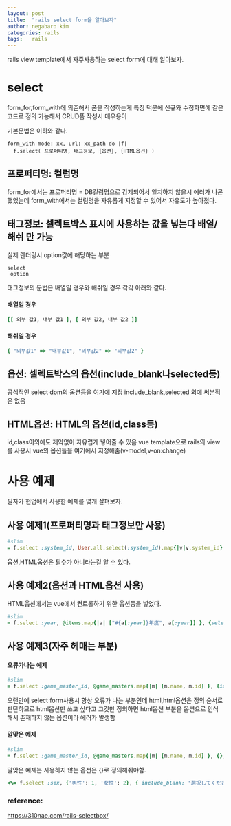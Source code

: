 ```yaml
---
layout: post
title:  "rails select form을 알아보자"
author: negabaro kim
categories: rails
tags:	rails
---
```


rails view template에서 자주사용하는 select form에 대해 알아보자.

# select

form_for,form_with에 의존해서 폼을 작성하는게 특징
덕분에 신규와 수정화면에 같은 코드로 정의 가능해서 CRUD폼 작성시 매우용이

기본문법은 이하와 같다.

```
form_with mode: xx, url: xx_path do |f|
  f.select( 프로퍼티명, 태그정보, {옵션}, {HTML옵션} )
```

## 프로퍼티명: 컬럼명

form_for에서는 프로퍼티명 = DB컬럼명으로 강제되어서
일치하지 않을시 에러가 나곤 했었는데 
form_with에서는 컬럼명을 자유롭게 지정할 수 있어서 자유도가 높아졌다.


## 태그정보: 셀렉트박스 표시에 사용하는 값을 넣는다 배열/해쉬 만 가능

실제 렌더링시 option값에 해당하는 부분

```
select
 option
```

태그정보의 문법은 배열일 경우와 해쉬일 경우 각각 아래와 같다.

#### 배열일 경우

```ruby
[[ 외부 값1, 내부 값1 ], [ 외부 값2, 내부 값2 ]]
```

#### 해쉬일 경우

```ruby
{ "외부값1" => "내부값1", "외부값2" => "외부값2" }
```

## 옵션: 셀렉트박스의 옵션(include_blank나selected등)

공식적인 select dom의 옵션등을 여기에 지정
include_blank,selected 외에 써본적은 없음


## HTML옵션: HTML의 옵션(id,class등)

id,class이외에도 제약없이 자유럽게 넣어줄 수 있음
vue template으로 rails의 view를 사용시 vue의 옵션들을 여기에서 지정해줌(v-model,v-on:change)

# 사용 예제

필자가 현업에서 사용한 예제를 몇개 살펴보자.


## 사용 예제1(프로퍼티명과 태그정보만 사용)

```ruby
#slim                         
= f.select :system_id, User.all.select(:system_id).map{|v|v.system_id}
```

옵션,HTML옵션은 필수가 아니라는걸 알 수 있다.

## 사용 예제2(옵션과 HTML옵션 사용)

HTML옵션에서는 vue에서 컨트롤하기 위한 옵션등을 넣었다.

```ruby
#slim
= f.select :year, @items.map{|a| ["#{a[:year]}年度", a[:year]] }, {selected: session[:ro_year]},  {'v-model': 'year', 'v-on:change': 'onChange'}
```

## 사용 예제3(자주 헤매는 부분)

#### 오류가나는 예제

```ruby
#slim
= f.select :game_master_id, @game_masters.map{|m| [m.name, m.id] }, {id: 'xx'}
```

오랜만에 select form사용시 항상 오류가 나는 부분인데 html,html옵션은 정의 순서로 판단하므로
html옵션만 쓰고 싶다고 그것만 정의하면 html옵션 부분을 옵션으로 인식해서 존재하지 않는 옵션이라 에러가 발생함


#### 알맞은 예제

```ruby
#slim
= f.select :game_master_id, @game_masters.map{|m| [m.name, m.id] }, {}, {id: 'xx'}
```

알맞은 예제는 사용하지 않는 옵션은 {}로 정의해줘야함.

```ruby
<%= f.select :sex, {'男性': 1, '女性': 2}, { include_blank: '選択してください'}, { class: 'form-control' , required: true } %>
```


### reference:
https://310nae.com/rails-selectbox/